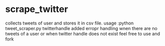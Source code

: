 # scrape_twitter    
collects tweets of user and stores it in csv file.
usage  :python tweet_scraper.py twitterhandle
added erropr handling wnen there are no tweets of a user or when twitter handle does not exist
feel free to use and fork
